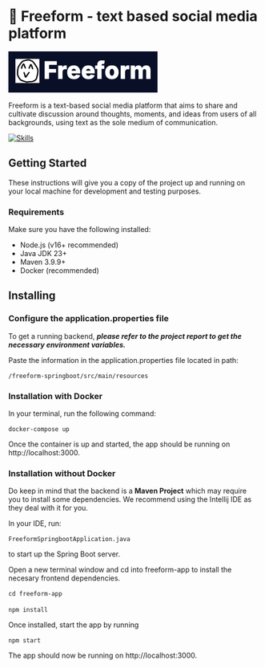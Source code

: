 # 📝 Freeform - text based social media platform

![Freeform logo](./freeform-app/public/Freeform-logo.png)

Freeform is a text-based social media platform that aims to share and cultivate discussion around thoughts, moments, and ideas from users of all backgrounds, using text as the sole medium of communication. 

 [![Skills](https://skillicons.dev/icons?i=nodejs,react,spring,java,js,tailwind, )](https://skillicons.dev)

## Getting Started

These instructions will give you a copy of the project up and running on
your local machine for development and testing purposes.

### Requirements

Make sure you have the following installed:

- Node.js (v16+ recommended)
- Java JDK 23+
- Maven 3.9.9+
- Docker (recommended)

## Installing

### Configure the application.properties file

To get a running backend, ***please refer to the project report to get the necessary 
environment variables.***

Paste the information in the application.properties file located in path:

    /freeform-springboot/src/main/resources

### Installation with Docker

In your terminal, run the following command:

    docker-compose up

Once the container is up and started, the app should be running on http://localhost:3000.

### Installation without Docker

Do keep in mind that the backend is a **Maven Project** which may require you to install some dependencies. We recommend using the Intellij IDE as they deal with it for you.

In your IDE, run:

    FreeformSpringbootApplication.java

to start up the Spring Boot server.

Open a new terminal window and cd into freeform-app to install the necesary frontend dependencies.

    cd freeform-app

    npm install

Once installed, start the app by running

    npm start

The app should now be running on http://localhost:3000.
